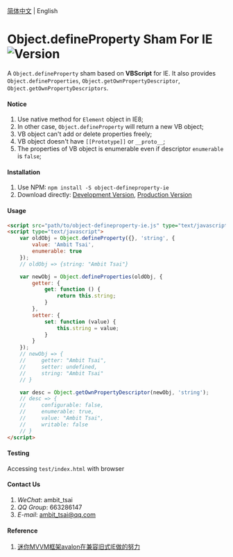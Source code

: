 [简体中文](README.zh-CN.md) | English


# Object.defineProperty Sham For IE&nbsp;&nbsp;![Version](https://img.shields.io/npm/v/object-defineproperty-ie.svg)

A `Object.defineProperty` sham based on **VBScript** for IE. It also provides `Object.defineProperties`, `Object.getOwnPropertyDescriptor`, `Object.getOwnPropertyDescriptors`.


#### Notice
1. Use native method for `Element` object in IE8;
1. In other case, `Object.defineProperty` will return a new VB object;
1. VB object can't add or delete properties freely;
1. VB object doesn't have `[[Prototype]]` or `__proto__`;
1. The properties of VB object is enumerable even if descriptor `enumerable` is `false`;


#### Installation
1. Use NPM: `npm install -S object-defineproperty-ie`
1. Download directly: <a href="src/object-defineproperty-ie.js" target="_blank">Development Version</a>, <a href="dist/object-defineproperty-ie.js" target="_blank">Production Version</a>


#### Usage
```html
<script src="path/to/object-defineproperty-ie.js" type="text/javascript"></script>
<script type="text/javascript">
    var oldObj = Object.defineProperty({}, 'string', {
        value: 'Ambit Tsai',
        enumerable: true
    });
    // oldObj => {string: "Ambit Tsai"}

    var newObj = Object.defineProperties(oldObj, {
        getter: {
            get: function () {
                return this.string;
            }
        },
        setter: {
            set: function (value) {
                this.string = value;
            }
        }
    });
    // newObj => {
    //     getter: "Ambit Tsai",
    //     setter: undefined,
    //     string: "Ambit Tsai"
    // }

    var desc = Object.getOwnPropertyDescriptor(newObj, 'string');
    // desc => {
    //     configurable: false,
    //     enumerable: true,
    //     value: "Ambit Tsai",
    //     writable: false
    // }
</script>
```


#### Testing
Accessing `test/index.html` with browser


#### Contact Us
1. *WeChat*: ambit_tsai
1. *QQ Group*: 663286147
1. *E-mail*: ambit_tsai@qq.com


#### Reference
1. <a href="https://www.cnblogs.com/rubylouvre/p/3598133.html" target="_blank">迷你MVVM框架avalon在兼容旧式IE做的努力</a>
